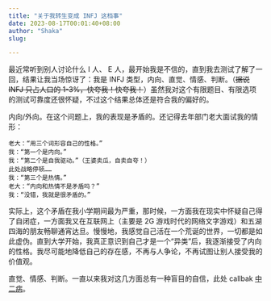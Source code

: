 ```yaml
---
title: "关于我转生变成 INFJ 这档事"
date: 2023-08-17T00:01:40+08:00
author: "Shaka"
slug: 

---
```


最近常听到别人讨论什么 I 人、 E 人，最开始我是不信的，直到我去测试了解了一回，结果让我当场惊讶了：我是 INFJ 类型，内向、直觉、情感、判断。（~~据说 INFJ 只占人口的 1-3%，快夸我！快夸我！~~）虽然我对这个有限题目、有限选项的测试可靠度还很怀疑，不过这个结果总体还是符合我的偏好的。

内向/外向。在这个问题上，我的表现是矛盾的。还记得去年部门老大面试我的情形：

    老大：“用三个词形容自己的性格。”
    我：“第一个是内向。”
    我：“第二个是自我驱动。”（王婆卖瓜，自卖自夸！）
    此处战略停顿……
    我：“第三个是热情。”
    老大：“内向和热情不是矛盾吗？”
    我：“没错，我就是很矛盾的。”

实际上，这个矛盾在我小学期间最为严重，那时候，一方面我在现实中怀疑自己得了自闭症，一方面我又在互联网上（主要是 2G 游戏时代的网络文字游戏）和五湖四海的朋友畅聊通宵达旦。慢慢地，我感觉自己活在一个荒诞的世界，一切都是如此虚伪。直到大学开始，我真正意识到自己才是一个“异类”后，我逐渐接受了内向的性格。我尽可能地降低自己的存在感，不再与人争论，不再试图让别人接受我的价值观。

直觉、情感、判断。一直以来我对这几方面总有一种盲目的自信，此处 callbak [中二病](https://lzxqaq.com/posts/2020-12-10/)。